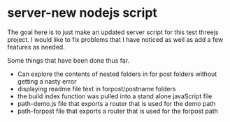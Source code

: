 # server-new nodejs script

The goal here is to just make an updated server script for this test threejs project. I would like to fix problems that I have noticed as well as add a few features as needed.

Some things that have been done thus far.

* Can explore the contents of nested folders in for post folders without getting a nasty error
* displaying readme file text in forpost/postname folders
* the build index function was pulled into a stand alone javaScript file
* path-demo.js file that exports a router that is used for the demo path
* path-forpost file that exports a router that is used for the forpost path